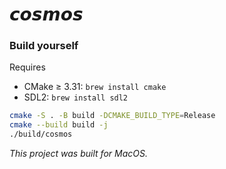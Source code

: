 # 𝙘𝙤𝙨𝙢𝙤𝙨

### Build yourself

Requires
- CMake ≥ 3.31: `brew install cmake`
- SDL2: `brew install sdl2`

```bash
cmake -S . -B build -DCMAKE_BUILD_TYPE=Release
cmake --build build -j
./build/cosmos
```

*This project was built for MacOS.*
